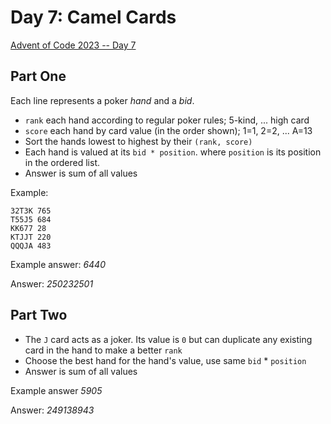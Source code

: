 # Day 7: Camel Cards

[Advent of Code 2023 -- Day 7](https://adventofcode.com/2023/day/7)

## Part One

Each line represents a poker _hand_ and a _bid_.

- `rank` each hand according to regular poker rules; 5-kind, ... high card
- `score` each hand by card value (in the order shown); 1=1, 2=2, ... A=13
- Sort the hands lowest to highest by their `(rank, score)`
- Each hand is valued at its `bid * position`. where `position` is its position in the ordered list.
- Answer is sum of all values

Example:

```
32T3K 765
T55J5 684
KK677 28
KTJJT 220
QQQJA 483
```

Example answer: _6440_

Answer: _250232501_

## Part Two

- The `J` card acts as a joker. Its value is `0` but can duplicate any existing card in the hand to make a better `rank`
- Choose the best hand for the hand's value, use same `bid` * `position`
- Answer is sum of all values

Example answer _5905_

Answer: _249138943_